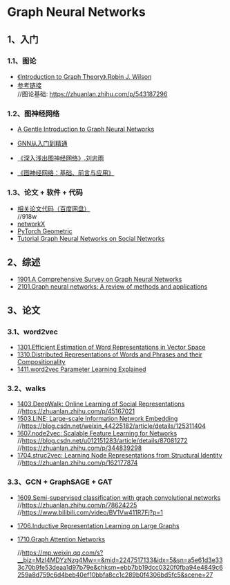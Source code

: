 # Graph Neural Networks

## 1、入门

### 1.1、图论
- [《Introduction to Graph Theory》.Robin J. Wilson]()
- [参考链接]()  
  //图论基础: https://zhuanlan.zhihu.com/p/543187296

### 1.2、图神经网络
- [A Gentle Introduction to Graph Neural Networks](https://distill.pub/2021/gnn-intro/)
- [GNN从入门到精通](https://www.bilibili.com/video/BV1K5411H7EQ/?p=1&vd_source=26c583b46dbb1b1b34ae4743b60cf76f)

- [《深入浅出图神经网络》.刘忠雨]()
- [《图神经网络：基础、前言与应用》]()

### 1.3、论文 + 软件 + 代码
- [相关论文代码（百度网盘）](https://pan.baidu.com/s/1WG0fd2ue0UCFAFhnr-RaJw?pwd=918w)  
  //918w
- [networkX](https://networkx.org/documentation/stable/tutorial.html)
- [PyTorch Geometric](https://pytorch-geometric.readthedocs.io/en/latest/index.html)
- [Tutorial Graph Neural Networks on Social Networks](https://www.kaggle.com/code/awadelrahman/tutorial-graph-neural-networks-on-social-networks/notebook)

## 2、综述
- [1901.A Comprehensive Survey on Graph Neural Networks](https://arxiv.org/abs/1901.00596)
- [2101.Graph neural networks: A review of methods and applications](https://sci-hub.st/https://doi.org/10.1016/j.aiopen.2021.01.001)

## 3、论文

### 3.1、word2vec
- [1301.Efficient Estimation of Word Representations in Vector Space](https://arxiv.org/pdf/1301.3781.pdf)
- [1310.Distributed Representations of Words and Phrases and their Compositionality](https://arxiv.org/pdf/1310.4546.pdf)
- [1411.word2vec Parameter Learning Explained](https://arxiv.org/pdf/1411.2738.pdf)

### 3.2、walks
- [1403.DeepWalk: Online Learning of Social Representations](https://arxiv.org/pdf/1403.6652.pdf)  
  //https://zhuanlan.zhihu.com/p/45167021
- [1503.LINE: Large-scale Information Network Embedding](https://arxiv.org/pdf/1503.03578.pdf)  
  //https://blog.csdn.net/weixin_44225182/article/details/125311404
- [1607.node2vec: Scalable Feature Learning for Networks](https://arxiv.org/pdf/1607.00653.pdf)  
  //https://blog.csdn.net/u012151283/article/details/87081272  
  //https://zhuanlan.zhihu.com/p/344839298
- [1704.struc2vec: Learning Node Representations from Structural Identity](https://arxiv.org/pdf/1704.03165.pdf)  
  //https://zhuanlan.zhihu.com/p/162177874

### 3.3、GCN + GraphSAGE + GAT
- [1609.Semi-supervised classification with graph convolutional networks](https://arxiv.org/pdf/1609.02907.pdf)  
  //https://zhuanlan.zhihu.com/p/78624225  
  //https://www.bilibili.com/video/BV1Vw411R7Fj?p=1
- [1706.Inductive Representation Learning on Large Graphs](https://arxiv.org/pdf/1706.02216.pdf)
- [1710.Graph Attention Networks](https://arxiv.org/pdf/1710.10903.pdf)  

  //https://mp.weixin.qq.com/s?__biz=MzI4MDYzNzg4Mw==&mid=2247517133&idx=5&sn=a5e61d3e333c70b9fe53deaa1d97b79e&chksm=ebb7bb19dcc0320f0fba94e4849c6259a8d759c6d4beb40ef10bbfa8cc1c289b0f4306bd5fc5&scene=27

